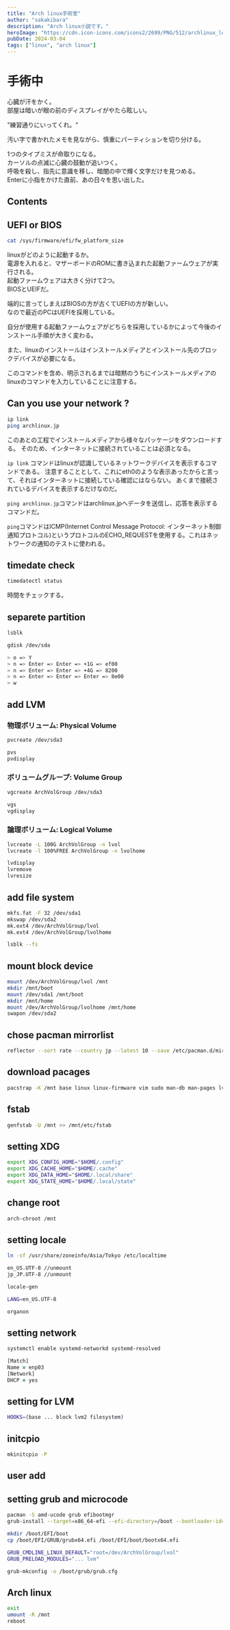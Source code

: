 ```yaml
---
title: "Arch linux手術室"
author: "sakakibara"
description: "Arch linux小説です。"
heroImage: "https://cdn.icon-icons.com/icons2/2699/PNG/512/archlinux_logo_icon_167835.png"
pubDate: 2024-03-04
tags: ["linux", "arch linux"]
---
```


# 手術中
心臓が汗をかく。  
部屋は暗いが眼の前のディスプレイがやたら眩しい。  

"練習通りにいってくれ。"

汚い字で書かれたメモを見ながら、慎重にパーティションを切り分ける。  

1つのタイプミスが命取りになる。  
カーソルの点滅に心臓の鼓動が追いつく。  
呼吸を殺し、指先に意識を移し、暗闇の中で輝く文字だけを見つめる。  
Enterに小指をかけた直前、あの日々を思い出した。

## Contents
## UEFI or BIOS
```bash title='UEFI or BIOS'
cat /sys/firmware/efi/fw_platform_size
```

linuxがどのように起動するか。  
電源を入れると、マザーボードのROMに書き込まれた起動ファームウェアが実行される。  
起動ファームウェアは大きく分けて2つ。  
BIOSとUEIFだ。

端的に言ってしまえばBIOSの方が古くてUEFIの方が新しい。  
なので最近のPCはUEFIを採用している。

自分が使用する起動ファームウェアがどちらを採用しているかによって今後のインストール手順が大きく変わる。

また、linuxのインストールはインストールメディアとインストール先のブロックデバイスが必要になる。

このコマンドを含め、明示されるまでは暗黙のうちにインストールメディアのlinuxのコマンドを入力していることに注意する。

## Can you use your network ?
```bash title='can you use network?'
ip link
ping archlinux.jp
```

このあとの工程でインストールメディアから様々なパッケージをダウンロードする。
そのため、インターネットに接続されていることは必須となる。

`ip link` コマンドはlinuxが認識しているネットワークデバイスを表示するコマンドである。
注意することとして、これにeth0のような表示あったからと言って、それはインターネットに接続している確認にはならない。
あくまで接続されているデバイスを表示するだけなのだ。

`ping archlinux.jp`コマンドはarchlinux.jpへデータを送信し、応答を表示するコマンドだ。

`ping`コマンドはICMP(Internet Control Message Protocol: インターネット制御通知プロトコル)というプロトコルのECHO_REQUESTを使用する。これはネットワークの通知のテストに使われる。

## timedate check
```bash title='timedatectl'
timedatectl status
```
時間をチェックする。

## separete partition
```bash title='lsblk'
lsblk
```

```bash title='gdisk'
gdisk /dev/sda
```

```bash title='gdisk'
> o => Y
> n => Enter => Enter => +1G => ef00
> n => Enter => Enter => +4G => 8200
> n => Enter => Enter => Enter => 8e00
> w
```

## add LVM
### 物理ボリューム: Physical Volume
```bash title='pvcreate'
pvcreate /dev/sda3
```
```bash title='pvs or pvdisplay'
pvs
pvdisplay
```
### ボリュームグループ: Volume Group
```bash title='vgcreate'
vgcreate ArchVolGroup /dev/sda3
```
```bash title='vgs, vgdisplay'
vgs
vgdisplay
```
### 論理ボリューム: Logical Volume
```bash title='lvcreate'
lvcreate -L 100G ArchVolGroup -n lvol
lvcreate -l 100%FREE ArchVolGroup -n lvolhome
```

```bash title='lvdisplay, lvremove, lvresize ...'
lvdisplay
lvremove
lvresize
```

## add file system
```bash title='mkfs'
mkfs.fat -F 32 /dev/sda1
mkswap /dev/sda2
mk.ext4 /dev/ArchVolGroup/lvol
mk.ext4 /dev/ArchVolGroup/lvolhome
```
```bash title='lsblk'
lsblk --fs
```

## mount block device
```bash title='mount'
mount /dev/ArchVolGroup/lvol /mnt
mkdir /mnt/boot
mount /dev/sda1 /mnt/boot
mkdir /mnt/home
mount /dev/ArchVolGroup/lvolhome /mnt/home
swapon /dev/sda2
```

## chose pacman mirrorlist
```bash title='mount'
reflector --sort rate --country jp --latest 10 --save /etc/pacman.d/mirrorlist
```

## download pacages
```bash title='mount'
pacstrap -K /mnt base linux linux-firmware vim sudo man-db man-pages lvm2
```

## fstab
```bash title='mount'
genfstab -U /mnt >> /mnt/etc/fstab
```

## setting XDG
```bash title='zsh'
export XDG_CONFIG_HOME="$HOME/.config"
export XDG_CACHE_HOME="$HOME/.cache"
export XDG_DATA_HOME="$HOME/.local/share"
export XDG_STATE_HOME="$HOME/.local/state"
```

## change root
```bash title='mount'
arch-chroot /mnt
```

## setting locale
```bash title='mount'
ln -sf /usr/share/zoneinfo/Asia/Tokyo /etc/localtime
```

```bash title='vim /etc/locale.gen'
en_US.UTF-8 //unmount
jp_JP.UTF-8 //unmount
```

```bash title='locale-gen'
locale-gen
```

```bash title='vim /etc/locale.conf'
LANG=en_US.UTF-8
```
```bash title='vim /etc/hostname'
organon
```

## setting network
```bash title='systemd-networkd'
systemctl enable systemd-networkd systemd-resolved
```

```zsh title='vim /etc/systemd/network/ether.network'
[Match]
Name = enp03
[Network]
DHCP = yes
```

## setting for LVM
```bash title='vim /etc/mkinitcpio.conf'
HOOKS=(base ... block lvm2 filesystem)
```

## initcpio
```bash title='mkinitcpio'
mkinitcpio -P
```

## user add

## setting grub and microcode
```bash title='grub'
pacman -S amd-ucode grub efibootmgr
grub-install --target=x86_64-efi --efi-directory=/boot --bootloader-id=GRUB
```

```bash title='grub'
mkdir /boot/EFI/boot
cp /boot/EFI/GRUB/grubx64.efi /boot/EFI/boot/bootx64.efi
```

```bash title='vim /etc/default/grub'
GRUB_CMDLINE_LINUX_DEFAULT="root=/dev/ArchVolGroup/lvol"
GRUB_PRELOAD_MODULES="... lvm"
```

```bash title='vim /etc/default/grub'
grub-mkconfig -o /boot/grub/grub.cfg
```

## Arch linux
```bash title='reboot'
exit
umount -R /mnt
reboot
```
